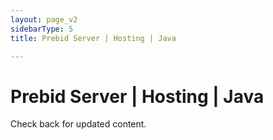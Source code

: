 ```yaml
---
layout: page_v2
sidebarType: 5
title: Prebid Server | Hosting | Java

---
```


# Prebid Server | Hosting | Java

Check back for updated content.
